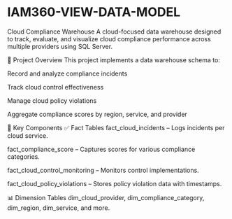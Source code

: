 # IAM360-VIEW-DATA-MODEL

 Cloud Compliance Warehouse
A cloud-focused data warehouse designed to track, evaluate, and visualize cloud compliance performance across multiple providers using SQL Server.

📂 Project Overview
This project implements a data warehouse schema to:

Record and analyze compliance incidents

Track cloud control effectiveness

Manage cloud policy violations

Aggregate compliance scores by region, service, and provider

🧱 Key Components
✅ Fact Tables
fact_cloud_incidents – Logs incidents per cloud service.

fact_compliance_score – Captures scores for various compliance categories.

fact_cloud_control_monitoring – Monitors control implementations.

fact_cloud_policy_violations – Stores policy violation data with timestamps.

📊 Dimension Tables
dim_cloud_provider, dim_compliance_category, dim_region, dim_service, and more.

